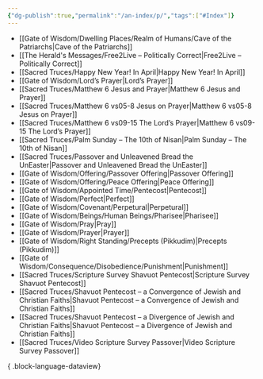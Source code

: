 ```yaml
---
{"dg-publish":true,"permalink":"/an-index/p/","tags":["#Index"]}
---
```



- [[Gate of Wisdom/Dwelling Places/Realm of Humans/Cave of the Patriarchs\|Cave of the Patriarchs]]
- [[The Herald's Messages/Free2Live – Politically Correct\|Free2Live – Politically Correct]]
- [[Sacred Truces/Happy New Year! In April\|Happy New Year! In April]]
- [[Gate of Wisdom/Lord’s Prayer\|Lord’s Prayer]]
- [[Sacred Truces/Matthew 6 Jesus and Prayer\|Matthew 6 Jesus and Prayer]]
- [[Sacred Truces/Matthew 6 vs05-8 Jesus on Prayer\|Matthew 6 vs05-8 Jesus on Prayer]]
- [[Sacred Truces/Matthew 6 vs09-15 The Lord’s Prayer\|Matthew 6 vs09-15 The Lord’s Prayer]]
- [[Sacred Truces/Palm Sunday – The 10th of Nisan\|Palm Sunday – The 10th of Nisan]]
- [[Sacred Truces/Passover and Unleavened Bread the UnEaster\|Passover and Unleavened Bread the UnEaster]]
- [[Gate of Wisdom/Offering/Passover Offering\|Passover Offering]]
- [[Gate of Wisdom/Offering/Peace Offering\|Peace Offering]]
- [[Gate of Wisdom/Appointed Time/Pentecost\|Pentecost]]
- [[Gate of Wisdom/Perfect\|Perfect]]
- [[Gate of Wisdom/Covenant/Perpetural\|Perpetural]]
- [[Gate of Wisdom/Beings/Human Beings/Pharisee\|Pharisee]]
- [[Gate of Wisdom/Pray\|Pray]]
- [[Gate of Wisdom/Prayer\|Prayer]]
- [[Gate of Wisdom/Right Standing/Precepts (Pikkudim)\|Precepts (Pikkudim)]]
- [[Gate of Wisdom/Consequence/Disobedience/Punishment\|Punishment]]
- [[Sacred Truces/Scripture Survey Shavuot Pentecost\|Scripture Survey Shavuot Pentecost]]
- [[Sacred Truces/Shavuot Pentecost – a Convergence of Jewish and Christian Faiths\|Shavuot Pentecost – a Convergence of Jewish and Christian Faiths]]
- [[Sacred Truces/Shavuot Pentecost – a Divergence of Jewish and Christian Faiths\|Shavuot Pentecost – a Divergence of Jewish and Christian Faiths]]
- [[Sacred Truces/Video Scripture Survey Passover\|Video Scripture Survey Passover]]

{ .block-language-dataview}